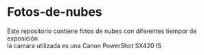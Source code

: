 # Fotos-de-nubes
Este repositorio contiene fotos de nubes con diferentes tiempor de exposición  
la camara utilizada es una Canon  PowerShot SX420 IS
